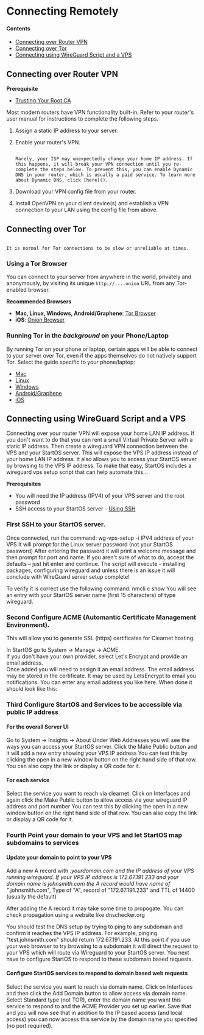 # Connecting Remotely

#### Contents

- [Connecting over Router VPN](#connecting-over-router-vpn)
- [Connecting over Tor](#connecting-over-tor)
- [Connecting using WireGuard Script and a VPS](#connecting-using-wireguard-script-and-a-vps)

## Connecting over Router VPN

**Prerequisite**

- [Trusting Your Root CA](./trust-ca.md)

Most modern routers have VPN functionality built-in. Refer to your router's user manual for instructions to complete the following steps.

1. Assign a static IP address to your server.

2. Enable your router's VPN.

   ```admonish tip title="Enable Dynamic DNS (Optional)"

   Rarely, your ISP may unexpectedly change your home IP address. If this happens, it will break your VPN connection until you re-complete the steps below. To prevent this, you can enable Dynamic DNS in your router, which is usually a paid service. To learn more about Dynamic DNS, click [here]().
   ```

3. Download your VPN config file from your router.

4. Install OpenVPN on your client device(s) and establish a VPN connection to your LAN using the config file from above.

## Connecting over Tor

```admonish warning

It is normal for Tor connections to be slow or unreliable at times.
```

### Using a Tor Browser

You can connect to your server from anywhere in the world, privately and anonymously, by visiting its unique `http://....onion` URL from any Tor-enabled browser.

**Recommended Browsers**

- **Mac, Linux, Windows, Android/Graphene**: <a href="https://torproject.org/download" target="_blank">Tor Browser</a>
- **iOS**: <a href="https://onionbrowser.com" target="_blank">Onion Browser</a>

### Running Tor in the _background_ on your Phone/Laptop

By running Tor on your phone or laptop, certain apps will be able to connect to your server over Tor, even if the apps themselves do not natively support Tor. Select the guide specific to your phone/laptop:

- [Mac](../device-guides/mac/tor.md)
- [Linux](../device-guides/linux/tor.md)
- [Windows](../device-guides/windows/tor.md)
- [Android/Graphene](../device-guides/android/tor.md)
- [iOS](../device-guides/ios/tor.md)

## Connecting using WireGuard Script and a VPS
Connecting over your router VPN will expose your home LAN IP address.  If you don't want to do that you can rent a small Virtual Private Server with a static IP address.  Then create a wireguard VPN connection between the VPS and your StartOS server.  This will expose the VPS IP address instead of your home LAN IP address.  It also allows you to access your StartOS server by browsing to the VPS IP address.  To make that easy, StartOS includes a wireguard vps setup script that can help automate this... 

**Prerequisites**
- You will need the IP address (IPV4) of your VPS server and the root password
- SSH access to your StartOS server - [Using SSH](https://staging.docs.start9.com/user-manual/ssh.html)

### First SSH to your StartOS server.  
Once connected, run the command:
wg-vps-setup -i IPV4 address of your VPS
It will prompt for the Linux server password (not your StartOS password)
After entering the password it will print a welcome message and then prompt for port and name.  If you aren't sure of what to do, accept the defaults – just hit enter and continue.
The script will execute - installing packages, configuring wireguard and unless there is an issue it will conclude with WireGuard server setup complete!

To verify it is correct use the following command:
nmcli c show
You will see an entry with your StartOS server name (first 15 characters) of type wireguard.

### Second Configure ACME (Automantic Certificate Management Environment).  
This will allow you to generate SSL (https) certificates for Clearnet hosting.

In StartOS go to System -> Manage -> ACME.  
If you don't have your own provider, select Let's Encrypt and provide an email address.  
Once added you will need to assign it an email address.  The email address may be stored in the certificate.  It may be used by LetsEncrypt to email you notifications.  You can enter any email address you like here.
When done it should look like this:

### Third Configure StartOS and Services to be accessible via public IP address

#### For the overall Server UI
Go to System -> Insights -> About
Under Web Addresses you will see the ways you can access your StartOS server.  Click the Make Public button and it will add a new entry showing your VPS IP address
You can test this by clicking the open in a new window button on the right hand side of that row.  You can also copy the link or display a QR code for it.  

#### For each service
Select the service you want to reach via clearnet.
Click on Interfaces and again click the Make Public button to allow access via your wireguard IP address and port number 
You can test this by clicking the open in a new window button on the right hand side of that row.  You can also copy the link or display a QR code for it.  

### Fourth Point your domain to your VPS and let StartOS map subdomains to services

#### Update your domain to point to your VPS
Add a new A record with *.yourdomain.com and the IP address of your VPS running wireguard.  If your VPS IP address is 172.67.191.233 and your domain name is johnsmith.com the A record would have name of "*.johnsmith.com", Type of "A", record of "172.67.191.233" and TTL of 14400 (usually the default)

After adding the A record it may take some time to propogate.  You can check propagation using a website like dnschecker.org

You should test the DNS setup by trying to ping to any subdomain and confirm it reaches the VPS IP address.  For example, pinging "test.johnsmith.com" should return 172.67.191.233.  At this point if you use your web browser to try browsing to a subdomain it will direct the request to your VPS which will route via Wireguard to your StartOS server.  You next have to configure StartOS to respond to these subdomain based requests.

#### Configure StartOS services to respond to domain based web requests
Select the service you want to reach via domain name.
Click on Interfaces and then click the Add Domain button to allow access via domain name.
Select Standard type (not TOR), enter the domain name you want this service to respond to and the ACME Provider you set up earlier.
Save that and you will now see that in addition to the IP based access (and local access) you can now access this service by the  domain name you specified (no port required).  



